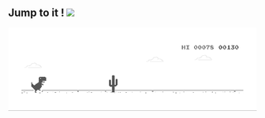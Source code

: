 ## Jump to it ! <img src="https://media4.giphy.com/media/v1.Y2lkPTc5MGI3NjExeXljeDl2bDRhbTVxbDdkb2dhaXE4Z2hiMDJ6NXo0dzRxeTFwbTloeSZlcD12MV9pbnRlcm5hbF9naWZfYnlfaWQmY3Q9Zw/THD7thMQZoOYoyZ3EK/giphy.gif" width="30"> 

<img src="dino.gif" alt="Hello world">

<!--
**ranranrunforit/ranranrunforit** is a ✨ _special_ ✨ repository because its `README.md` (this file) appears on your GitHub profile.

Here are some ideas to get you started:

- 🔭 I’m currently working on ...
- 🌱 I’m currently learning ...
- 👯 I’m looking to collaborate on ...
- 🤔 I’m looking for help with ...
- 💬 Ask me about ...
- 📫 How to reach me: ...
- 😄 Pronouns: ...
- ⚡ Fun fact: ...
-->
